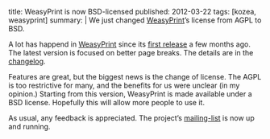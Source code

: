 title: WeasyPrint is now BSD-licensed
published: 2012-03-22
tags: [kozea, weasyprint]
summary: |
    We just changed [WeasyPrint](http://weasyprint.org/)’s license from
    AGPL to BSD.


A lot has happend in [WeasyPrint](http://weasyprint.org/) since its
[first release](/2011/weasyprint/) a few months ago. The latest version
is focused on better page breaks. The details are in the
[changelog](https://github.com/Kozea/WeasyPrint/blob/master/CHANGES).

Features are great, but the biggest news is the change of license. The
AGPL is too restrictive for many, and the benefits for us were unclear
(in my opinion.) Starting from this version, WeasyPrint is made
available under a BSD license. Hopefully this will allow more people
to use it.

As usual, any feedback is appreciated. The project’s [mailing-list](
http://weasyprint.org/community/) is now up and running.
